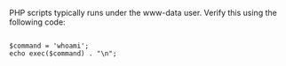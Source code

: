<p>PHP scripts typically runs under the www-data user. Verify this using the following code:</p>

<code name="php">
$command = 'whoami';
echo exec($command) . "\n";
</code>